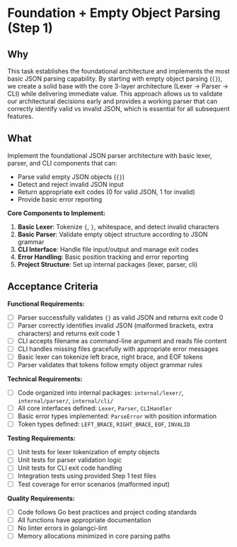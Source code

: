 # Foundation + Empty Object Parsing (Step 1)

## Why

This task establishes the foundational architecture and implements the most basic JSON parsing capability. By starting with empty object parsing (`{}`), we create a solid base with the core 3-layer architecture (Lexer → Parser → CLI) while delivering immediate value. This approach allows us to validate our architectural decisions early and provides a working parser that can correctly identify valid vs invalid JSON, which is essential for all subsequent features.

## What

Implement the foundational JSON parser architecture with basic lexer, parser, and CLI components that can:

- Parse valid empty JSON objects (`{}`)
- Detect and reject invalid JSON input
- Return appropriate exit codes (0 for valid JSON, 1 for invalid)
- Provide basic error reporting

**Core Components to Implement:**
1. **Basic Lexer**: Tokenize `{`, `}`, whitespace, and detect invalid characters
2. **Basic Parser**: Validate empty object structure according to JSON grammar
3. **CLI Interface**: Handle file input/output and manage exit codes
4. **Error Handling**: Basic position tracking and error reporting
5. **Project Structure**: Set up internal packages (lexer, parser, cli)

## Acceptance Criteria

**Functional Requirements:**
- [ ] Parser successfully validates `{}` as valid JSON and returns exit code 0
- [ ] Parser correctly identifies invalid JSON (malformed brackets, extra characters) and returns exit code 1
- [ ] CLI accepts filename as command-line argument and reads file content
- [ ] CLI handles missing files gracefully with appropriate error messages
- [ ] Basic lexer can tokenize left brace, right brace, and EOF tokens
- [ ] Parser validates that tokens follow empty object grammar rules

**Technical Requirements:**
- [ ] Code organized into internal packages: `internal/lexer/`, `internal/parser/`, `internal/cli/`
- [ ] All core interfaces defined: `Lexer`, `Parser`, `CLIHandler`
- [ ] Basic error types implemented: `ParseError` with position information
- [ ] Token types defined: `LEFT_BRACE`, `RIGHT_BRACE`, `EOF`, `INVALID`

**Testing Requirements:**
- [ ] Unit tests for lexer tokenization of empty objects
- [ ] Unit tests for parser validation logic
- [ ] Unit tests for CLI exit code handling
- [ ] Integration tests using provided Step 1 test files
- [ ] Test coverage for error scenarios (malformed input)

**Quality Requirements:**
- [ ] Code follows Go best practices and project coding standards
- [ ] All functions have appropriate documentation
- [ ] No linter errors in golangci-lint
- [ ] Memory allocations minimized in core parsing paths
